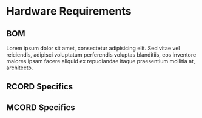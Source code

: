 # Hardware Requirements

## BOM

Lorem ipsum dolor sit amet, consectetur adipisicing elit. Sed vitae vel
reiciendis, adipisci voluptatum perferendis voluptas blanditiis, eos inventore
maiores ipsam facere aliquid ex repudiandae itaque praesentium mollitia at,
architecto.

## RCORD Specifics

## MCORD Specifics
